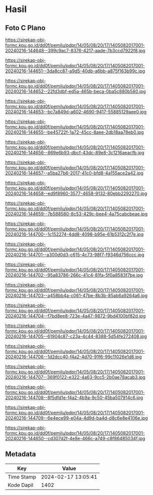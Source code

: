 # Hasil

## Foto C Plano

https://sirekap-obj-formc.kpu.go.id/dd0f/pemilu/pdpr/14/05/08/20/17/1405082017001-20240216-144648--399c9ac7-8376-4217-aade-7b3ccd7922f8.jpg

https://sirekap-obj-formc.kpu.go.id/dd0f/pemilu/pdpr/14/05/08/20/17/1405082017001-20240216-144651--3da8cc87-a9d5-40db-a6bb-a875f163b99c.jpg

https://sirekap-obj-formc.kpu.go.id/dd0f/pemilu/pdpr/14/05/08/20/17/1405082017001-20240216-144652--22fd3dbf-ed5a-465b-beca-0ba5c880b580.jpg

https://sirekap-obj-formc.kpu.go.id/dd0f/pemilu/pdpr/14/05/08/20/17/1405082017001-20240216-144653--bc7a849d-a602-4690-9417-55885129aee0.jpg

https://sirekap-obj-formc.kpu.go.id/dd0f/pemilu/pdpr/14/05/08/20/17/1405082017001-20240216-144655--be45722f-1a72-45cc-8aee-2db18aa78eb0.jpg

https://sirekap-obj-formc.kpu.go.id/dd0f/pemilu/pdpr/14/05/08/20/17/1405082017001-20240216-144656--869e6b93-dbcf-43dc-89e8-3c1216aeacfb.jpg

https://sirekap-obj-formc.kpu.go.id/dd0f/pemilu/pdpr/14/05/08/20/17/1405082017001-20240216-144657--a5ba27b6-2017-41c0-bfd8-4a155ace2a42.jpg

https://sirekap-obj-formc.kpu.go.id/dd0f/pemilu/pdpr/14/05/08/20/17/1405082017001-20240216-144658--ed9f8960-3577-4658-9132-80ebb2292270.jpg

https://sirekap-obj-formc.kpu.go.id/dd0f/pemilu/pdpr/14/05/08/20/17/1405082017001-20240216-144659--7b588580-8c53-429c-bee4-4a75cabcbeae.jpg

https://sirekap-obj-formc.kpu.go.id/dd0f/pemilu/pdpr/14/05/08/20/17/1405082017001-20240216-144700--1c152274-4dd8-4098-b95e-61b5312c2f7e.jpg

https://sirekap-obj-formc.kpu.go.id/dd0f/pemilu/pdpr/14/05/08/20/17/1405082017001-20240216-144701--a300d0d3-c615-4c73-98f7-f9346d756ccc.jpg

https://sirekap-obj-formc.kpu.go.id/dd0f/pemilu/pdpr/14/05/08/20/17/1405082017001-20240216-144702--95a83786-266c-41c4-81fa-5f0a8583f7be.jpg

https://sirekap-obj-formc.kpu.go.id/dd0f/pemilu/pdpr/14/05/08/20/17/1405082017001-20240216-144703--a458bb4a-c061-47be-8b3b-85ab6a9264a6.jpg

https://sirekap-obj-formc.kpu.go.id/dd0f/pemilu/pdpr/14/05/08/20/17/1405082017001-20240216-144704--f7bd8ee8-723e-4a47-9872-9bd4100bf82d.jpg

https://sirekap-obj-formc.kpu.go.id/dd0f/pemilu/pdpr/14/05/08/20/17/1405082017001-20240216-144705--61904c87-c23a-4c44-8388-5d54fe272408.jpg

https://sirekap-obj-formc.kpu.go.id/dd0f/pemilu/pdpr/14/05/08/20/17/1405082017001-20240216-144706--1d2dcc40-f4a2-4d70-91f6-99c11026e1d6.jpg

https://sirekap-obj-formc.kpu.go.id/dd0f/pemilu/pdpr/14/05/08/20/17/1405082017001-20240216-144707--369f0122-e322-4a63-9cc5-2b0ae78acab3.jpg

https://sirekap-obj-formc.kpu.go.id/dd0f/pemilu/pdpr/14/05/08/20/17/1405082017001-20240216-144708--8f5dfd1e-f4a2-4b9a-9c50-45ba507914c6.jpg

https://sirekap-obj-formc.kpu.go.id/dd0f/pemilu/pdpr/14/05/08/20/17/1405082017001-20240216-144709--6e4ece99-e04a-4d9d-ba4d-d8c6e8e4106e.jpg

https://sirekap-obj-formc.kpu.go.id/dd0f/pemilu/pdpr/14/05/08/20/17/1405082017001-20240216-144650--cd307d2f-4e8e-466c-a749-c8f86485034f.jpg


## Metadata

| Key        | Value               |
| ---------- | ------------------- |
| Time Stamp | 2024-02-17 13:05:41 |
| Kode Dapil | 1402                |



